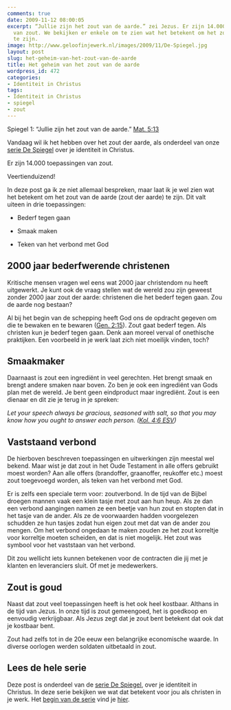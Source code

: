 ```yaml
---
comments: true
date: 2009-11-12 08:00:05
excerpt: “Jullie zijn het zout van de aarde.” zei Jezus. Er zijn 14.000 toepassingen
  van zout. We bekijken er enkele om te zien wat het betekent om het zout van de aarde
  te zijn.
image: http://www.geloofinjewerk.nl/images/2009/11/De-Spiegel.jpg
layout: post
slug: het-geheim-van-het-zout-van-de-aarde
title: Het geheim van het zout van de aarde
wordpress_id: 472
categories:
- Identiteit in Christus
tags:
- Identiteit in Christus
- spiegel
- zout
---
```


Spiegel 1: “Jullie zijn het zout van de aarde.” [Mat. 5:13](http://www.biblija.net/biblija.cgi?m=Matte%FCs+5%3A13&id18=1&pos=0&l=nl&set=10)

Vandaag wil ik het hebben over het zout der aarde, als onderdeel van onze [serie De Spiegel](/2009/11/09/kijk-eens-wat-vaker-in-de-spiegel) over je identiteit in Christus.

Er zijn 14.000 toepassingen van zout.

Veertienduizend!

In deze post ga ik ze niet allemaal bespreken, maar laat ik je wel zien wat het betekent om het zout van de aarde (zout der aarde) te zijn. Dit valt uiteen in drie toepassingen:



	
  * Bederf tegen gaan

	
  * Smaak maken

	
  * Teken van het verbond met God





## 2000 jaar bederfwerende christenen


Kritische mensen vragen wel eens wat 2000 jaar christendom nu heeft uitgewerkt. Je kunt ook de vraag stellen wat de wereld zou zijn geweest zonder 2000 jaar zout der aarde: christenen die het bederf tegen gaan. Zou de aarde nog bestaan?

Al bij het begin van de schepping heeft God ons de opdracht gegeven om die te bewaken en te bewaren ([Gen. 2:15](http://www.biblija.net/biblija.cgi?m=Gen+2%3A15&id18=1&pos=0&l=nl&set=10)). Zout gaat bederf tegen. Als christen kun je bederf tegen gaan. Denk aan moreel verval of onethische praktijken. Een voorbeeld in je werk laat zich niet moeilijk vinden, toch?


## Smaakmaker


Daarnaast is zout een ingrediënt in veel gerechten. Het brengt smaak en brengt andere smaken naar boven. Zo ben je ook een ingrediënt van Gods plan met de wereld. Je bent geen eindproduct maar ingrediënt. Zout is een dienaar en dit zie je terug in je spreken:

_Let your speech always be gracious, seasoned with salt, so that you may know how you ought to answer each person. ([Kol. 4:6 ESV](http://www.biblegateway.com/passage/?search=Col.%204:6&version=ESV))_


## Vaststaand verbond


De hierboven beschreven toepassingen en uitwerkingen zijn meestal wel bekend. Maar wist je dat zout in het Oude Testament in alle offers gebruikt moest worden? Aan alle offers (brandoffer, graanoffer, reukoffer etc.) moest zout toegevoegd worden, als teken van het verbond met God.

Er is zelfs een speciale term voor: zoutverbond. In de tijd van de Bijbel droegen mannen vaak een klein tasje met zout aan hun heup. Als ze dan een verbond aangingen namen ze een beetje van hun zout en stopten dat in het tasje van de ander. Als ze de voorwaarden hadden voorgelezen schudden ze hun tasjes zodat hun eigen zout met dat van de ander zou mengen. Om het verbond ongedaan te maken zouden ze het zout korreltje voor korreltje moeten scheiden, en dat is niet mogelijk. Het zout was symbool voor het vaststaan van het verbond.

Dit zou wellicht iets kunnen betekenen voor de contracten die jij met je klanten en leveranciers sluit. Of met je medewerkers.


## Zout is goud


Naast dat zout veel toepassingen heeft is het ook heel kostbaar. Althans in de tijd van Jezus. In onze tijd is zout gemeengoed, het is goedkoop en eenvoudig verkrijgbaar. Als Jezus zegt dat je zout bent betekent dat ook dat je kostbaar bent.

Zout had zelfs tot in de 20e eeuw een belangrijke economische waarde. In diverse oorlogen werden soldaten uitbetaald in zout.


## Lees de hele serie


Deze post is onderdeel van de [serie De Spiegel](/2009/11/09/kijk-eens-wat-vaker-in-de-spiegel), over je identiteit in Christus. In deze serie bekijken we wat dat betekent voor jou als christen in je werk. Het [begin van de serie](/2009/11/09/kijk-eens-wat-vaker-in-de-spiegel) vind je [hier](/2009/11/09/kijk-eens-wat-vaker-in-de-spiegel).
